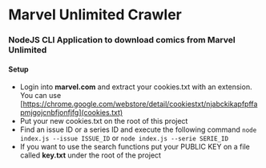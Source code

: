 # Marvel Unlimited Crawler

### NodeJS CLI Application to download comics from Marvel Unlimited

#### Setup

- Login into **marvel.com** and extract your cookies.txt with an extension. You can use [https://chrome.google.com/webstore/detail/cookiestxt/njabckikapfpffapmjgojcnbfjonfjfg](cookies.txt)
- Put your new cookies.txt on the root of this project
- Find an issue ID or a series ID and execute the following command `node index.js --issue ISSUE_ID` or `node index.js --serie SERIE_ID`
- If you want to use the search functions put your PUBLIC KEY on a file called **key.txt** under the root of the project

